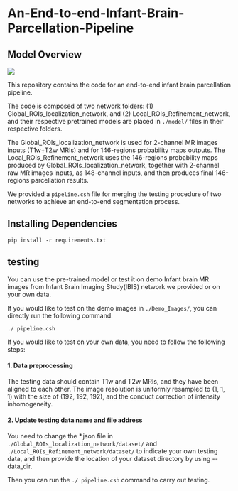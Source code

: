 # An-End-to-end-Infant-Brain-Parcellation-Pipeline

## Model Overview

![](https://github.com/limeiwang5050/An-End-to-end-Infant-Brain-Parcellation-Pipeline/blob/main/Picture-3.png)

This repository contains the code for an end-to-end infant brain parcellation pipeline.

The code is composed of two network folders: (1) Global_ROIs_localization_network, and (2) Local_ROIs_Refinement_network, and their respective pretrained models are placed in ```./model/``` files in their respective folders.

The Global_ROIs_localization_network is used for 2-channel MR images inputs (T1w+T2w MRIs) and for 146-regions probability maps outputs. The Local_ROIs_Refinement_network uses the 146-regions probability maps produced by Global_ROIs_localization_network, together with 2-channel raw MR images inputs, as 148-channel inputs, and then produces final 146-regions parcellation results.

We provided a ```pipeline.csh``` file for merging the testing procedure of two networks to achieve an end-to-end segmentation process.



## Installing Dependencies

```
pip install -r requirements.txt
```

## testing 
You can use the pre-trained model or test it on demo Infant brain MR images from Infant Brain Imaging Study(IBIS) network we provided or on your own data.

If you would like to test on the demo images in ```./Demo_Images/```, you can directly run the following command:

```
./ pipeline.csh
```

If you would like to test on your own data, you need to follow the following steps:

#### 1. Data preprocessing

The testing data should contain T1w and T2w MRIs, and they have been aligned to each other. The image resolution is uniformly resampled to (1, 1, 1) with the size of (192, 192, 192), and the conduct correction of intensity inhomogeneity.

#### 2. Update testing data name and file address

You need to change the *.json file in ```./Global_ROIs_localization_network/dataset/``` and ```./Local_ROIs_Refinement_network/dataset/``` to indicate your own testing data, and then provide the location of your dataset directory by using --data_dir.

Then you can run the ```./ pipeline.csh``` command to carry out testing.
